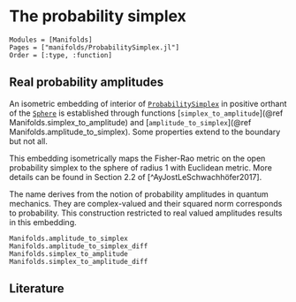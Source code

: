 # The probability simplex

```@autodocs
Modules = [Manifolds]
Pages = ["manifolds/ProbabilitySimplex.jl"]
Order = [:type, :function]
```

## Real probability amplitudes

An isometric embedding of interior of [`ProbabilitySimplex`](@ref) in positive orthant of the
[`Sphere`](@ref) is established through functions [`simplex_to_amplitude`](@ref Manifolds.simplex_to_amplitude) and [`amplitude_to_simplex`](@ref Manifolds.amplitude_to_simplex). Some properties extend to the boundary but not all.

This embedding isometrically maps the Fisher-Rao metric on the open probability simplex to
the sphere of radius 1 with Euclidean metric. More details can be found in Section 2.2
of [^AyJostLeSchwachhöfer2017].

The name derives from the notion of probability amplitudes in quantum mechanics.
They are complex-valued and their squared norm corresponds to probability. This construction
restricted to real valued amplitudes results in this embedding.

```@docs
Manifolds.amplitude_to_simplex
Manifolds.amplitude_to_simplex_diff
Manifolds.simplex_to_amplitude
Manifolds.simplex_to_amplitude_diff
```

## Literature
